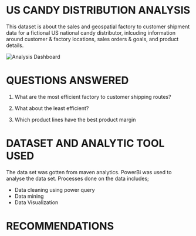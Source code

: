 # US CANDY DISTRIBUTION ANALYSIS

This dataset is about the sales and geospatial factory to customer shipment data for a fictional US national candy distributor, inlcuding information around customer & factory locations, sales orders & goals, and product details.

![Analysis Dashboard](https://github.com/Mikey3836/US-CANDY-DISTRIBUTION-ANALYSIS/blob/main/Screenshot%202025-07-16%20040209.png)

# QUESTIONS ANSWERED

1. What are the most efficient factory to customer shipping routes?

2. What about the least efficient?

3. Which product lines have the best product margin

# DATASET AND ANALYTIC TOOL USED

The data set was gotten from maven analytics. PowerBi was used to analyse the data set. Processes done on the data includes;
- Data cleaning using power query
- Data mining
- Data Visualization

# RECOMMENDATIONS
